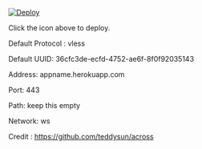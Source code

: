 [![Deploy](https://www.herokucdn.com/deploy/button.png)](https://dashboard.heroku.com/new?template=https://github.com/girbnerw/shertwy)

Click the icon above to deploy.

Default Protocol : vless

Default UUID: 36cfc3de-ecfd-4752-ae6f-8f0f92035143

Address: appname.herokuapp.com

Port: 443

Path: keep this empty

Network: ws

Credit : https://github.com/teddysun/across

